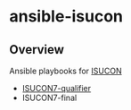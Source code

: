 # ansible-isucon

## Overview

Ansible playbooks for [ISUCON](http://isucon.net/)

- [ISUCON7-qualifier](https://github.com/yuuuutsk/ansible-isucon/tree/master/isucon7-qualifier)
- ISUCON7-final

